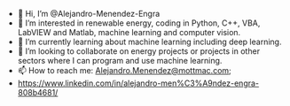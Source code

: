 - 👋 Hi, I’m @Alejandro-Menendez-Engra
- 👀 I’m interested in renewable energy, coding in Python, C++, VBA, LabVIEW and Matlab, machine learning and computer vision.
- 🌱 I’m currently learning about machine learning including deep learning.
- 💞️ I’m looking to collaborate on energy projects or projects in other sectors where I can program and use machine learning.
- 📫 How to reach me: Alejandro.Menendez@mottmac.com; 
- https://www.linkedin.com/in/alejandro-men%C3%A9ndez-engra-808b4681/

<!---
Alejandro-Menendez-Engra/Alejandro-Menendez-Engra is a ✨ special ✨ repository because its `README.md` (this file) appears on your GitHub profile.
You can click the Preview link to take a look at your changes.
--->
